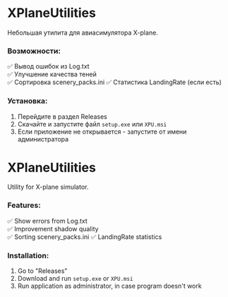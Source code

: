 # XPlaneUtilities
Небольшая утилита для авиасимулятора X-plane.

### Возможности:
:white_check_mark: Вывод ошибок из Log.txt    
:white_check_mark: Улучшение качества теней    
:white_check_mark: Сортировка scenery_packs.ini
:white_check_mark: Статистика LandingRate (если есть)

### Установка:
1. Перейдите в раздел Releases
2. Скачайте и запустите файл `setup.exe` или `XPU.msi`
3. Если приложение не открывается - запустите от имени администратора

# XPlaneUtilities
Utility for X-plane simulator.

### Features:
:white_check_mark: Show errors from Log.txt    
:white_check_mark: Improvement shadow quality    
:white_check_mark: Sorting scenery_packs.ini
:white_check_mark: LandingRate statistics

### Installation:
1. Go to "Releases"
2. Download and run `setup.exe` or `XPU.msi`
3. Run application as administrator, in case program doesn't work